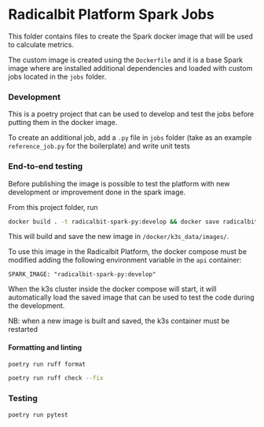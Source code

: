 # Radicalbit Platform Spark Jobs

This folder contains files to create the Spark docker image that will be used to calculate metrics.

The custom image is created using the `Dockerfile` and it is a base Spark image where are installed additional dependencies and loaded with custom jobs located in the `jobs` folder.

### Development

This is a poetry project that can be used to develop and test the jobs before putting them in the docker image.

To create an additional job, add a `.py` file in `jobs` folder (take as an example `reference_job.py` for the boilerplate) and write unit tests

### End-to-end testing

Before publishing the image is possible to test the platform with new development or improvement done in the spark image.

From this project folder, run

```bash
docker build . -t radicalbit-spark-py:develop && docker save radicalbit-spark-py:develop -o ../docker/k3s_data/images/radicalbit-spark-py:develop.tar
```

This will build and save the new image in `/docker/k3s_data/images/`.

To use this image in the Radicalbit Platform, the docker compose must be modified adding the following environment variable in the `api` container:

```
SPARK_IMAGE: "radicalbit-spark-py:develop"
```

When the k3s cluster inside the docker compose will start, it will automatically load the saved image that can be used to test the code during the development.

NB: when a new image is built and saved, the k3s container must be restarted

#### Formatting and linting

```bash
poetry run ruff format
```

```bash
poetry run ruff check --fix
```

### Testing

```bash
poetry run pytest
```

